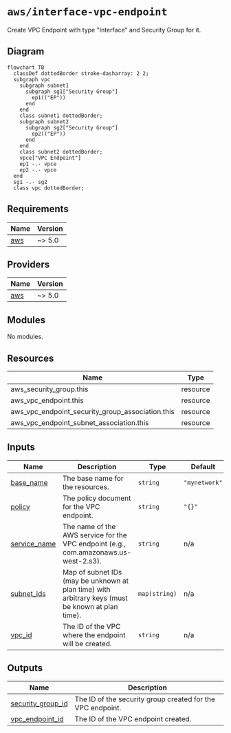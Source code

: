 # `aws/interface-vpc-endpoint`

Create VPC Endpoint with type "Interface" and Security Group for it.

## Diagram

```mermaid
flowchart TB
  classDef dottedBorder stroke-dasharray: 2 2;
  subgraph vpc
    subgraph subnet1
      subgraph sg1["Security Group"]
        ep1(("EP"))
      end
    end
    class subnet1 dottedBorder;
    subgraph subnet2
      subgraph sg2["Security Group"]
        ep2(("EP"))
      end
    end
    class subnet2 dottedBorder;
    vpce["VPC Endpoint"]
    ep1 -.- vpce
    ep2 -.- vpce
  end
  sg1 -.- sg2
  class vpc dottedBorder;
```

<!-- BEGIN_TF_DOCS -->
## Requirements

| Name | Version |
|------|---------|
| <a name="requirement_aws"></a> [aws](#requirement\_aws) | ~> 5.0 |

## Providers

| Name | Version |
|------|---------|
| <a name="provider_aws"></a> [aws](#provider\_aws) | ~> 5.0 |

## Modules

No modules.

## Resources

| Name | Type |
|------|------|
| aws_security_group.this | resource |
| aws_vpc_endpoint.this | resource |
| aws_vpc_endpoint_security_group_association.this | resource |
| aws_vpc_endpoint_subnet_association.this | resource |

## Inputs

| Name | Description | Type | Default | Required |
|------|-------------|------|---------|:--------:|
| <a name="input_base_name"></a> [base\_name](#input\_base\_name) | The base name for the resources. | `string` | `"mynetwork"` | no |
| <a name="input_policy"></a> [policy](#input\_policy) | The policy document for the VPC endpoint. | `string` | `"{}"` | no |
| <a name="input_service_name"></a> [service\_name](#input\_service\_name) | The name of the AWS service for the VPC endpoint (e.g., com.amazonaws.us-west-2.s3). | `string` | n/a | yes |
| <a name="input_subnet_ids"></a> [subnet\_ids](#input\_subnet\_ids) | Map of subnet IDs (may be unknown at plan time) with arbitrary keys (must be known at plan time). | `map(string)` | n/a | yes |
| <a name="input_vpc_id"></a> [vpc\_id](#input\_vpc\_id) | The ID of the VPC where the endpoint will be created. | `string` | n/a | yes |

## Outputs

| Name | Description |
|------|-------------|
| <a name="output_security_group_id"></a> [security\_group\_id](#output\_security\_group\_id) | The ID of the security group created for the VPC endpoint. |
| <a name="output_vpc_endpoint_id"></a> [vpc\_endpoint\_id](#output\_vpc\_endpoint\_id) | The ID of the VPC endpoint created. |
<!-- END_TF_DOCS -->
